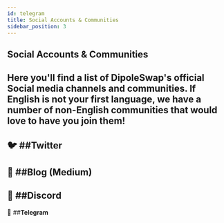 ```yaml
---
id: telegram
title: Social Accounts & Communities
sidebar_position: 3
---
```

## Social Accounts & Communities
Here you'll find a list of DipoleSwap's official Social media channels and communities. If English is not your first language, we have a number of non-English communities that would love to have you join them!
---
🐦 ##**Twitter**
---
📰 ##**Blog (Medium)**
---
🤖 ##**Discord**
---
💬 ##**Telegram**
